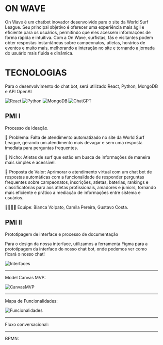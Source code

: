
# ON WAVE

On Wave é um chatbot inovador desenvolvido para o site da World Surf League. Seu principal objetivo é oferecer uma experiência mais ágil e eficiente para os usuários, permitindo que eles acessem informações de forma rápida e intuitiva. Com a On Wave, surfistas, fãs e visitantes podem obter respostas instantâneas sobre campeonatos, atletas, horários de eventos e muito mais, melhorando a interação no site e tornando a jornada do usuário mais fluida e dinâmica.


# TECNOLOGIAS

Para o desenvolvimento do chat bot, será utilizado React, Python, MongoDB e API OpenAI

![React](https://img.shields.io/badge/react-%2320232a.svg?style=for-the-badge&logo=react&logoColor=%2361DAFB) ![Python](https://img.shields.io/badge/python-3670A0?style=for-the-badge&logo=python&logoColor=ffdd54) ![MongoDB](https://img.shields.io/badge/MongoDB-%234ea94b.svg?style=for-the-badge&logo=mongodb&logoColor=white) ![ChatGPT](https://img.shields.io/badge/chatGPT-74aa9c?style=for-the-badge&logo=openai&logoColor=white)

## PMI I

Processo de ideação.

🙁 Problema: Falta de atendimento automatizado no site da World Surf League, gerando um atendimento mais devagar e sem uma resposta imediata para perguntas frequentes.

🙂 Nicho: Atletas de surf que estão em busca de informações de maneira mais simples e acessível.

🎁 Proposta de Valor: Aprimorar o atendimento virtual com um chat bot de respostas automáticas com a funcionalidade de responder perguntas frequentes sobre campeonatos, inscrições, atletas, baterias, rankings e classificatórias para aos atletas profissionais, amadores e juniors, tornando mais eficiente e prático a mediação de informações entre sistema e usuários.

🧑‍💻👩‍💻 Equipe: Bianca Volpato, Camila Pereira, Gustavo Costa.

## PMI II

Prototipagem de interface e processo de documentação

    
Para o design da nossa interface, utilizamos a ferramenta Figma para a prototipagem da interface do nosso chat bot, onde podemos ver como ficará o nosso chat!


![Interfaces](https://media.discordapp.net/attachments/1169305982602584137/1357512643090321559/image.png?ex=67f079ab&is=67ef282b&hm=80f0aaa95e0c3f6c961e20139f129652e3c444dbf4b772bf67c3a31204124a28&=&format=webp&quality=lossless&width=1561&height=960)

****************************************************************************************************************************************************************************************************************************************************************

Model Canvas MVP:

![CanvasMVP](https://cdn.discordapp.com/attachments/1169305982602584137/1357500633481216093/image.png?ex=67f06e7c&is=67ef1cfc&hm=e91735f57db202cd58020eb85815f8af5e1065b55f648df86b9310c367c47120&)

****************************************************************************************************************************************************************************************************************************************************************

Mapa de Funcionalidades:

![Funcionalidades](https://media.discordapp.net/attachments/1169305982602584137/1357501663707005030/image.png?ex=67f06f71&is=67ef1df1&hm=fc50362232499c90ca7de31b83dfbcb1badf4fb5cba03f886fdd271aa25bad55&=&format=webp&quality=lossless)

****************************************************************************************************************************************************************************************************************************************************************

Fluxo conversacional:



****************************************************************************************************************************************************************************************************************************************************************

BPMN:
